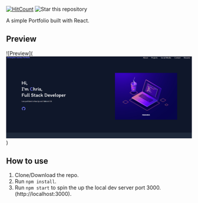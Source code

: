 [![HitCount](https://tikomyster-portfolio.herokuapp.com)](https://github.com/TikoMyster/React-Portfolio)
![Star this repository](https://github.com/TikoMyster/React-Portfolio/tree/main/portfolio)


A simple Portfolio built with React.

## Preview
![Preview](![Alt text](src/assets/Screenshot_preview.png))

## How to use
1. Clone/Download the repo.
2. Run  ``` npm install ```.
3. Run ```npm start``` to spin the up the local dev server port 3000.(http://localhost:3000).

